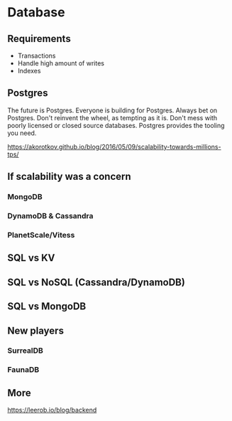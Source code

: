 # Database

## Requirements

- Transactions
- Handle high amount of writes
- Indexes

## Postgres

The future is Postgres. Everyone is building for Postgres. Always bet on Postgres. Don't reinvent the wheel, as tempting as it is. Don't mess with poorly licensed or closed source databases. Postgres provides the tooling you need.

https://akorotkov.github.io/blog/2016/05/09/scalability-towards-millions-tps/

## If scalability was a concern

### MongoDB

### DynamoDB & Cassandra

### PlanetScale/Vitess

## SQL vs KV

## SQL vs NoSQL (Cassandra/DynamoDB)

## SQL vs MongoDB

## New players

### SurrealDB

### FaunaDB

## More

https://leerob.io/blog/backend
